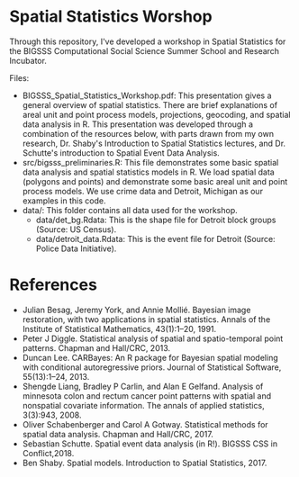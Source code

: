 # Spatial Statistics Worshop
Through this repository, I've developed a workshop in Spatial Statistics for the BIGSSS Computational Social Science Summer School and Research Incubator. 

Files:
* BIGSSS_Spatial_Statistics_Workshop.pdf: This presentation gives a general overview of spatial statistics. There are brief explanations of areal unit and point process models, projections, geocoding, and spatial data analysis in R. This presentation was developed through a combination of the resources below, with parts drawn from my own research, Dr. Shaby's Introduction to Spatial Statistics lectures, and Dr. Schutte's introduction to Spatial Event Data Analysis.
* src/bigsss_preliminaries.R: This file demonstrates some basic spatial data analysis and spatial statistics models in R. We load spatial data (polygons and points) and demonstrate some basic areal unit and point process models. We use crime data and Detroit, Michigan as our examples in this code.
* data/: This folder contains all data used for the workshop.
  * data/det_bg.Rdata: This is the shape file for Detroit block groups (Source: US Census). 
  * data/detroit_data.Rdata: This is the event file for Detroit (Source: Police Data Initiative).


# References
* Julian Besag, Jeremy York, and Annie Mollié. Bayesian image restoration, with two applications in spatial statistics. Annals of the Institute of Statistical Mathematics, 43(1):1–20, 1991.
* Peter J Diggle. Statistical analysis of spatial and spatio-temporal point patterns. Chapman and Hall/CRC, 2013.
* Duncan Lee. CARBayes: An R package for Bayesian spatial modeling with conditional autoregressive priors. Journal of Statistical Software, 55(13):1–24, 2013.
* Shengde Liang, Bradley P Carlin, and Alan E Gelfand. Analysis of minnesota colon and rectum cancer point patterns with spatial and nonspatial covariate information. The annals of applied statistics, 3(3):943, 2008.
* Oliver Schabenberger and Carol A Gotway. Statistical methods for spatial data analysis. Chapman and Hall/CRC, 2017.
* Sebastian Schutte. Spatial event data analysis (in R!). BIGSSS CSS in Conflict,2018.
* Ben Shaby. Spatial models. Introduction to Spatial Statistics, 2017.

